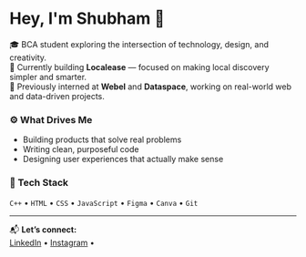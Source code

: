 # Hey, I'm Shubham 👋  

🎓 BCA student exploring the intersection of technology, design, and creativity.  
🚀 Currently building **Localease** — focused on making local discovery simpler and smarter.  
💼 Previously interned at **Webel** and **Dataspace**, working on real-world web and data-driven projects.  

### ⚙️ What Drives Me  
- Building products that solve real problems  
- Writing clean, purposeful code  
- Designing user experiences that actually make sense  

### 🧰 Tech Stack  
`C++` • `HTML` • `CSS` • `JavaScript` • `Figma` • `Canva` • `Git`

---

📬 **Let’s connect:**  
[LinkedIn](Shubham_Chatterjee2k05) • [Instagram](https://www.instagram.com/shubhineclipse__?igsh=MnN2em1xNHIxaGZ4) • 
